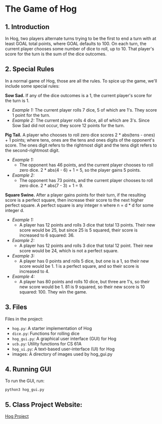 # The Game of Hog

## 1. Introduction 

In Hog, two players alternate turns trying to be the first to end a turn with at least GOAL total points, where GOAL defaults to 100. On each turn, the current player chooses some number of dice to roll, up to 10. That player's score for the turn is the sum of the dice outcomes. 

## 2. Special Rules
In a normal game of Hog, those are all the rules. To spice up the game, we'll include some special rules:

**Sow Sad.** If any of the dice outcomes is a 1, the current player's score for the turn is 1.
  - *Example 1:* The current player rolls 7 dice, 5 of which are 1's. They score 1 point for the turn.
  - _Example 2:_ The current player rolls 4 dice, all of which are 3's. Since Sow Sad did not occur, they score 12 points for the turn.

**Pig Tail.** A player who chooses to roll zero dice scores 2 * abs(tens - ones) + 1 points; where tens, ones are the tens and ones digits of the opponent's score. The ones digit refers to the rightmost digit and the tens digit refers to the second-rightmost digit.
  - _Example 1:_
    - The opponent has 46 points, and the current player chooses to roll zero dice. 2 * abs(4 - 6) + 1 = 5, so the player gains 5 points.
  - _Example 2:_
     - The opponent has 73 points, and the current player chooses to roll zero dice. 2 * abs(7 - 3) + 1 = 9.

**Square Swine.** After a player gains points for their turn, if the resulting score is a perfect square, then increase their score to the next higher perfect square. A perfect square is any integer n where n = d * d for some integer d.
- _Example 1:_
  - A player has 12 points and rolls 3 dice that total 13 points. Their new score would be 25, but since 25 is 5 squared, their score is increased to 6 squared: 36.
- _Example 2:_
  - A player has 12 points and rolls 3 dice that total 12 point. Their new score would be 24, which is not a perfect square.
- _Example 3:_
  - A player has 0 points and rolls 5 dice, but one is a 1, so their new score would be 1. 1 is a perfect square, and so their score is increased to 4.
- _Example 4:_
  - A player has 80 points and rolls 10 dice, but three are 1's, so their new score would be 1. 81 is 9 squared, so their new score is 10 squared: 100. They win the game.  

## 3. Files

Files in the project: 

  - `hog.py`: A starter implementation of Hog
  - `dice.py`: Functions for rolling dice
  - `hog_gui.py`: A graphical user interface (GUI) for Hog
  - `ucb.py`: Utility functions for CS 61A
  - `hog_ui.py`: A text-based user-interface (UI) for Hog
  - images: A directory of images used by hog_gui.py

## 4. Running GUI

To run the GUI, run:

`python3 hog_gui.py`

## 5. Class Project Website:

[Hog Project](https://cs61a.org/proj/hog/)
